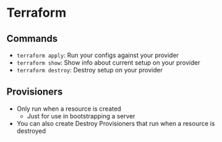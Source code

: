 # Terraform

## Commands

* `terraform apply`: Run your configs against your provider
* `terraform show`: Show info about current setup on your provider
* `terraform destroy`: Destroy setup on your provider

## Provisioners

* Only run when a resource is created
  * Just for use in bootstrapping a server
* You can also create Destroy Provisioners that run when a resource is destroyed
